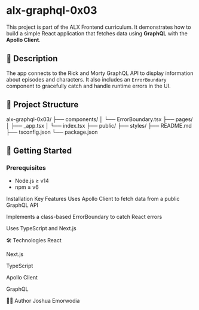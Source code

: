 # alx-graphql-0x03

This project is part of the ALX Frontend curriculum. It demonstrates how to build a simple React application that fetches data using **GraphQL** with the **Apollo Client**.

## 📘 Description

The app connects to the Rick and Morty GraphQL API to display information about episodes and characters. It also includes an `ErrorBoundary` component to gracefully catch and handle runtime errors in the UI.

## 📁 Project Structure

alx-graphql-0x03/
├── components/
│ └── ErrorBoundary.tsx
├── pages/
│ ├── _app.tsx
│ └── index.tsx
├── public/
├── styles/
├── README.md
├── tsconfig.json
└── package.json

## 🚀 Getting Started

### Prerequisites

- Node.js ≥ v14
- npm ≥ v6

 Installation
 Key Features
Uses Apollo Client to fetch data from a public GraphQL API

Implements a class-based ErrorBoundary to catch React errors

Uses TypeScript and Next.js

🛠️ Technologies
React

Next.js

TypeScript

Apollo Client

GraphQL

👨‍💻 Author
Joshua Emorwodia



